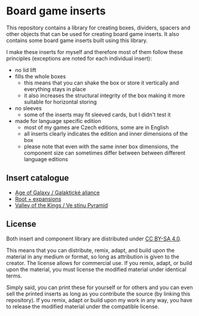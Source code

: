 # Board game inserts

This repository contains a library for creating boxes, dividers, spacers and other objects that can be used for creating board game inserts.
It also contains some board game inserts built using this library.

I make these inserts for myself and therefore most of them follow these principles (exceptions are noted for each individual insert):

- no lid lift
- fills the whole boxes
  - this means that you can shake the box or store it vertically and everything stays in place
  - it also increases the structural integrity of the box making it more suitable for horizontal storing
- no sleeves
  - some of the inserts may fit sleeved cards, but I didn't test it
- made for language specific edition
  - most of my games are Czech editions, some are in English
  - all inserts clearly indicates the edition and inner dimensions of the box
  - please note that even with the same inner box dimensions, the component size can sometimes differ between between different language editions

## Insert catalogue

- [Age of Galaxy / Galaktické aliance](Age%20of%20Galaxy/README.md)
- [Root + expansions](Root/README.md)
- [Valley of the Kings / Ve stínu Pyramid](Valley%20of%20the%20Kings/README.md)

## License

Both insert and component library are distributed under [CC BY-SA 4.0](https://creativecommons.org/licenses/by-sa/4.0/).

This means that you can distribute, remix, adapt, and build upon the material in any medium or format, so long as attribution is given to the creator. The license allows for commercial use. If you remix, adapt, or build upon the material, you must license the modified material under identical terms.

Simply said, you can print these for yourself or for others and you can even sell the printed inserts as long as you contribute the source (by linking this repository). If you remix, adapt or build upon my work in any way, you have to release the modified material under the compatible license.
